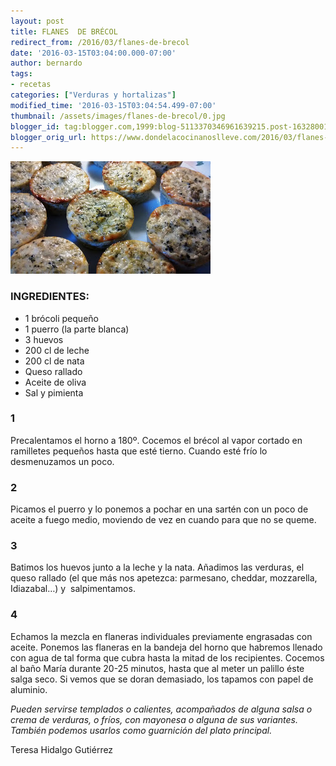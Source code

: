 ```yaml
---
layout: post
title: FLANES  DE BRÉCOL
redirect_from: /2016/03/flanes-de-brecol
date: '2016-03-15T03:04:00.000-07:00'
author: bernardo
tags:
- recetas
categories: ["Verduras y hortalizas"]
modified_time: '2016-03-15T03:04:54.499-07:00'
thumbnail: /assets/images/flanes-de-brecol/0.jpg
blogger_id: tag:blogger.com,1999:blog-5113370346961639215.post-1632800171036316515
blogger_orig_url: https://www.dondelacocinanoslleve.com/2016/03/flanes-de-brecol.html
---
```


![](/assets/images/flanes-de-brecol/0.jpg)

  
### INGREDIENTES:
* 1 brócoli pequeño
* 1 puerro (la parte blanca)
* 3 huevos
* 200 cl de leche
* 200 cl de nata
* Queso rallado 
* Aceite de oliva
* Sal y pimienta  

### 1

Precalentamos el horno a 180º. Cocemos el brécol al vapor cortado en ramilletes pequeños hasta que esté tierno. Cuando esté frío lo desmenuzamos un poco.  

### 2

Picamos el puerro y lo ponemos a pochar en una sartén con un poco de aceite a fuego medio, moviendo de vez en cuando para que no se queme.  

### 3

Batimos los huevos junto a la leche y la nata. Añadimos las verduras, el queso rallado (el que más nos apetezca: parmesano, cheddar, mozzarella, Idiazabal…) y  salpimentamos.  

### 4

Echamos la mezcla en flaneras individuales previamente engrasadas con aceite. Ponemos las flaneras en la bandeja del horno que habremos llenado con agua de tal forma que cubra hasta la mitad de los recipientes. Cocemos al baño María durante 20-25 minutos, hasta que al meter un palillo éste salga seco. Si vemos que se doran demasiado, los tapamos con papel de aluminio.  

_Pueden servirse templados o calientes, acompañados de alguna salsa o crema de verduras, o fríos, con mayonesa o alguna de sus variantes. También podemos usarlos como guarnición del plato principal._

Teresa Hidalgo Gutiérrez
